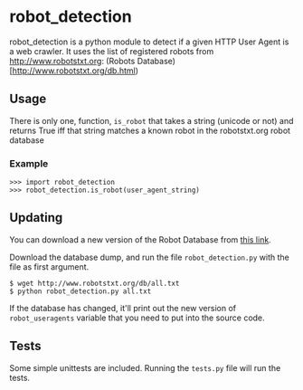 # robot_detection

robot_detection is a python module to detect if a given HTTP User Agent is a web crawler. It uses the list of registered robots from http://www.robotstxt.org: (Robots Database)[http://www.robotstxt.org/db.html)

## Usage

There is only one, function, ``is_robot`` that takes a string (unicode or not) and returns True iff that string matches a known robot in the robotstxt.org robot database

### Example

    >>> import robot_detection
    >>> robot_detection.is_robot(user_agent_string)

## Updating

You can download a new version of the Robot Database from [this link](http://www.robotstxt.org/dbexport.html).

Download the database dump, and run the file ``robot_detection.py`` with the file as first argument.

    $ wget http://www.robotstxt.org/db/all.txt
    $ python robot_detection.py all.txt

If the database has changed, it'll print out the new version of ``robot_useragents`` variable that you need to put into the source code.

## Tests

Some simple unittests are included. Running the ``tests.py`` file will run the tests.
